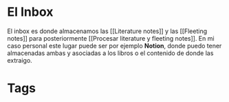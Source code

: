 # El Inbox
El inbox es donde almacenamos las [[Literature notes]] y las [[Fleeting notes]] para posteriormente [[Procesar literature y fleeting notes]].
En mi caso personal este lugar puede ser por ejemplo **Notion**, donde puedo tener almacenadas ambas y asociadas a los libros o el contenido de donde las extraigo.


# Tags